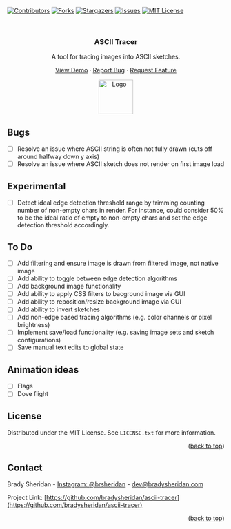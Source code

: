 <!-- Improved compatibility of back to top link: See: https://github.com/othneildrew/Best-README-Template/pull/73 -->
<a name="readme-top"></a>
<!--
*** Thanks for checking out the Best-README-Template. If you have a suggestion
*** that would make this better, please fork the repo and create a pull request
*** or simply open an issue with the tag "enhancement".
*** Don't forget to give the project a star!
*** Thanks again! Now go create something AMAZING! :D
-->



<!-- PROJECT SHIELDS -->
<!--
*** I'm using markdown "reference style" links for readability.
*** Reference links are enclosed in brackets [ ] instead of parentheses ( ).
*** See the bottom of this document for the declaration of the reference variables
*** for contributors-url, forks-url, etc. This is an optional, concise syntax you may use.
*** https://www.markdownguide.org/basic-syntax/#reference-style-links
-->
[![Contributors][contributors-shield]][contributors-url]
[![Forks][forks-shield]][forks-url]
[![Stargazers][stars-shield]][stars-url]
[![Issues][issues-shield]][issues-url]
[![MIT License][license-shield]][license-url]

<!-- PROJECT LOGO -->
<br />
<div align="center">
  <h3 align="center">ASCII Tracer</h3>

  <p align="center">
    A tool for tracing images into ASCII sketches.
  </p>

  <p align="center">
    <a href="https://bradysheridan.com/ascii-tracer">View Demo</a>
    ·
    <a href="https://github.com/bradysheridan/ascii-tracer/issues">Report Bug</a>
    ·
    <a href="https://github.com/bradysheridan/ascii-tracer/issues">Request Feature</a>
  </p>

  <a href="https://github.com/bradysheridan/ascii-tracer">
    <img src="[product-screenshot]" alt="Logo" width="80" height="80">
  </a>
</div>

<!-- TABLE OF CONTENTS 
<details>
  <summary>Table of Contents</summary>
  <ol>
    <li>
      <a href="#about-the-project">About The Project</a>
      <ul>
        <li><a href="#built-with">Built With</a></li>
      </ul>
    </li>
    <li>
      <a href="#getting-started">Getting Started</a>
      <ul>
        <li><a href="#prerequisites">Prerequisites</a></li>
        <li><a href="#installation">Installation</a></li>
      </ul>
    </li>
    <li><a href="#usage">Usage</a></li>
    <li><a href="#roadmap">Roadmap</a></li>
    <li><a href="#contributing">Contributing</a></li>
    <li><a href="#license">License</a></li>
    <li><a href="#contact">Contact</a></li>
    <li><a href="#acknowledgments">Acknowledgments</a></li>
  </ol>
</details>
-->

## Bugs
- [ ] Resolve an issue where ASCII string is often not fully drawn (cuts off around halfway down y axis)
- [ ] Resolve an issue where ASCII sketch does not render on first image load

## Experimental
- [ ] Detect ideal edge detection threshold range by trimming counting number of non-empty chars in render. For instance, could consider 50% to be the ideal ratio of empty to non-empty chars and set the edge detection threshold accordingly.

## To Do
- [ ] Add filtering and ensure image is drawn from filtered image, not native image
- [ ] Add ability to toggle between edge detection algorithms
- [ ] Add background image functionality
- [ ] Add ability to apply CSS filters to bacground image via GUI
- [ ] Add ability to reposition/resize background image via GUI
- [ ] Add ability to invert sketches
- [ ] Add non-edge based tracing algorithms (e.g. color channels or pixel brightness)
- [ ] Implement save/load functionality (e.g. saving image sets and sketch configurations)
- [ ] Save manual text edits to global state

## Animation ideas
- [ ] Flags
- [ ] Dove flight

<!-- ABOUT THE PROJECT 
## About The Project

[![Product Name Screen Shot][product-screenshot]](https://example.com)

Here's a blank template to get started: To avoid retyping too much info. Do a search and replace with your text editor for the following: `github_username`, `repo_name`, `twitter_handle`, `linkedin_username`, `email_client`, `email`, `project_title`, `project_description`

<p align="right">(<a href="#readme-top">back to top</a>)</p>



### Built With

* [![Next][Next.js]][Next-url]
* [![React][React.js]][React-url]
* [![Vue][Vue.js]][Vue-url]
* [![Angular][Angular.io]][Angular-url]
* [![JQuery][JQuery.com]][JQuery-url]
* [![P5.js][p5js.org]][p5-url]

<p align="right">(<a href="#readme-top">back to top</a>)</p>

-->



<!-- GETTING STARTED 
## Getting Started

This is an example of how you may give instructions on setting up your project locally.
To get a local copy up and running follow these simple example steps.

### Prerequisites

This is an example of how to list things you need to use the software and how to install them.
* npm
  ```sh
  npm install npm@latest -g
  ```

### Installation

1. Get a free API Key at [https://example.com](https://example.com)
2. Clone the repo
   ```sh
   git clone https://github.com/bradysheridan/ascii-tracer.git
   ```
3. Install NPM packages
   ```sh
   npm install
   ```
4. Enter your API in `config.js`
   ```js
   const API_KEY = 'ENTER YOUR API';
   ```

<p align="right">(<a href="#readme-top">back to top</a>)</p>
-->


<!-- USAGE EXAMPLES 
## Usage

Use this space to show useful examples of how a project can be used. Additional screenshots, code examples and demos work well in this space. You may also link to more resources.

_For more examples, please refer to the [Documentation](https://example.com)_

<p align="right">(<a href="#readme-top">back to top</a>)</p>
-->


<!-- ROADMAP 
## Roadmap

- [ ] Feature 1
- [ ] Feature 2
- [ ] Feature 3
    - [ ] Nested Feature

See the [open issues](https://github.com/bradysheridan/ascii-tracer/issues) for a full list of proposed features (and known issues).

<p align="right">(<a href="#readme-top">back to top</a>)</p>
-->


<!-- CONTRIBUTING 
## Contributing

Contributions are what make the open source community such an amazing place to learn, inspire, and create. Any contributions you make are **greatly appreciated**.

If you have a suggestion that would make this better, please fork the repo and create a pull request. You can also simply open an issue with the tag "enhancement".
Don't forget to give the project a star! Thanks again!

1. Fork the Project
2. Create your Feature Branch (`git checkout -b feature/AmazingFeature`)
3. Commit your Changes (`git commit -m 'Add some AmazingFeature'`)
4. Push to the Branch (`git push origin feature/AmazingFeature`)
5. Open a Pull Request

<p align="right">(<a href="#readme-top">back to top</a>)</p>
-->


<!-- LICENSE -->
## License

Distributed under the MIT License. See `LICENSE.txt` for more information.

<p align="right">(<a href="#readme-top">back to top</a>)</p>



<!-- CONTACT -->
## Contact

Brady Sheridan - [Instagram: @brsheridan](https://instagram.com/brsheridan) - dev@bradysheridan.com

Project Link: [https://github.com/bradysheridan/ascii-tracer](https://github.com/bradysheridan/ascii-tracer)



<!-- ACKNOWLEDGMENTS 
## Acknowledgments

* []()
* []()
* []()
-->

<p align="right">(<a href="#readme-top">back to top</a>)</p>



<!-- MARKDOWN LINKS & IMAGES -->
<!-- https://www.markdownguide.org/basic-syntax/#reference-style-links -->
[contributors-shield]: https://img.shields.io/github/contributors/bradysheridan/ascii-tracer.svg?style=for-the-badge
[contributors-url]: https://github.com/bradysheridan/ascii-tracer/graphs/contributors
[forks-shield]: https://img.shields.io/github/forks/bradysheridan/ascii-tracer.svg?style=for-the-badge
[forks-url]: https://github.com/bradysheridan/ascii-tracer/network/members
[stars-shield]: https://img.shields.io/github/stars/bradysheridan/ascii-tracer.svg?style=for-the-badge
[stars-url]: https://github.com/bradysheridan/ascii-tracer/stargazers
[issues-shield]: https://img.shields.io/github/issues/bradysheridan/ascii-tracer.svg?style=for-the-badge
[issues-url]: https://github.com/bradysheridan/ascii-tracer/issues
[license-shield]: https://img.shields.io/github/license/bradysheridan/ascii-tracer.svg?style=for-the-badge
[license-url]: https://github.com/bradysheridan/ascii-tracer/blob/master/LICENSE.txt
[product-screenshot]: public/assets/images/screenshot.png
[Next.js]: https://img.shields.io/badge/next.js-000000?style=for-the-badge&logo=nextdotjs&logoColor=white
[Next-url]: https://nextjs.org/
[React.js]: https://img.shields.io/badge/React-20232A?style=for-the-badge&logo=react&logoColor=61DAFB
[React-url]: https://reactjs.org/
[JQuery.com]: https://img.shields.io/badge/jQuery-0769AD?style=for-the-badge&logo=jquery&logoColor=white
[JQuery-url]: https://jquery.com 
[p5-url]: https://p5js.org/